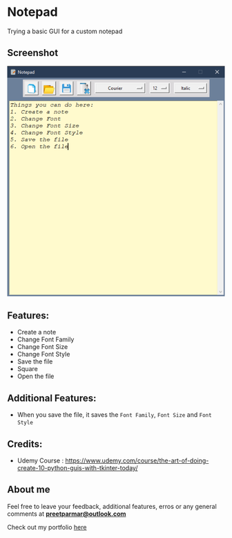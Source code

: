 # Notepad
Trying a basic GUI for a custom notepad

## Screenshot
![GUI](/05.%20Notepad/Assets/screenshot.png)

## Features:
- Create a note
- Change Font Family
- Change Font Size
- Change Font Style
- Save the file
- Square
- Open the file

## Additional Features:
- When you save the file, it saves the `Font Family`, `Font Size` and `Font Style`

## Credits:
- Udemy Course : https://www.udemy.com/course/the-art-of-doing-create-10-python-guis-with-tkinter-today/

## About me
Feel free to leave your feedback, additional features, erros or any general comments at **preetparmar@outlook.com**

Check out my portfolio [here](https://preetparmar.github.io/ "My Portfolio")
